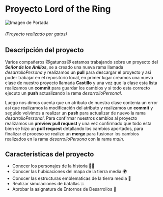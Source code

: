# Proyecto Lord of the Ring 

![Imagen de Portada](Repositorio/gato.avif)
###### (Proyecto realizado por gatos)

## Descripción del proyecto
Varios compañeros :smirk_cat:gatunos:smirk_cat: estamos trabajando sobre un proyecto del ***Señor de los Anillos***, se a creado una nueva rama llamada _desarrolloPersona_ y realizamos un __pull__ para descargar el proyecto y asi poder trabajar en el repositorio local, en primer lugar creamos una nueva clase de nuestro proyecto llamada __Castillo__ y una vez que la clase esta lista realizamos un __commit__ para guardar los cambios y si todo esta correcto ejecuto un __push__ actualizando la rama _desarrolloPersonal_.

Luego nos dimos cuenta que un atributo de nuestra clase contenia un error asi que realizamos la modificación del atributo y realizamos un __commit__ y seguido volvimos a realizar un __push__ para actualizar de nuevo la rama _desarrolloPersonal_. Para confirmar nuestros cambios al proyecto realizamos un __preview pull request__ y una vez confirmado que todo esta bien se hizo un __pull request__ detallando los cambios aportados, para finalizar el proceso se realizo un __merge__ para fusionar los cambios realizados en la rama _desarrolloPersona_ con la rama _main_. 

## Características del proyecto
- Conocer los personajes de la historia :mage_man:
- Conocer las hubicaciones del mapa de la tierra media :earth_africa:
- Conocer las estructuras emblematicas de la tierra media :european_castle:
- Realizar simulaciones de batallas :collision:
- Aprobar la asignatura de Entornos de Desarrollos :clown_face:
